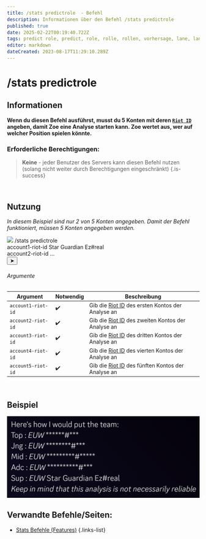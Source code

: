 ```yaml
---
title: /stats predictrole  - Befehl
description: Informationen über den Befehl /stats predictrole
published: true
date: 2025-02-22T00:19:40.722Z
tags: predict role, predict, role, rolle, rollen, vorhersage, lane, lanes
editor: markdown
dateCreated: 2023-08-17T11:29:10.289Z
---
```


# /stats predictrole
## Informationen
**Wenn du diesen Befehl ausführst, musst du 5 Konten mit deren [`Riot ID`](/de/terms/riotid) angeben, damit Zoe eine Analyse starten kann. Zoe wertet aus, wer auf welcher Position spielen könnte.**
<br>

### Erforderliche Berechtigungen:
>**Keine** - jeder Benutzer des Servers kann diesen Befehl nutzen (solang nicht weiter durch Berechtigungen eingeschränkt) {.is-success}

<br>

## Nutzung
*In diesem Beispiel sind nur 2 von 5 Konten angegeben. Damit der Befehl funktioniert, müssen 5 Konten angegeben werden.*
<div class="discord-preview">
    <div class="dcp-chatbar">
        <img src="/zoe_logo.png" class="dcp-avatar">
        <span class="dcp-command">/stats predictrole</span>
        <div class="dcp-args">
            <div class="dcp-arg">
                <span class="dcp-arg-label">account1-riot-id</span>
                <span class="dcp-arg-value">Star Guardian Ez#real</span>
            </div>
          			<div class="dcp-arg">
                <span class="dcp-arg-label">account2-riot-id</span>
                <span class="dcp-arg-value">...</span>
            </div>
        </div>
        <button class="dcp-send-btn">&#10148;</button> 
    </div>
</div>

###### Argumente
| Argument | Notwendig | Beschreibung |
|----------|----------|-------------|
| `account1-riot-id` | :heavy_check_mark: | Gib die [Riot ID](/de/terms/riotid) des ersten Kontos der Analyse an |
| `account2-riot-id` | :heavy_check_mark: | Gib die [Riot ID](/de/terms/riotid) des zweiten Kontos der Analyse an |
| `account3-riot-id` | :heavy_check_mark: | Gib die [Riot ID](/de/terms/riotid) des dritten Kontos der Analyse an |
| `account4-riot-id` | :heavy_check_mark: | Gib die [Riot ID](/de/terms/riotid) des vierten Kontos der Analyse an |
| `account5-riot-id` | :heavy_check_mark: | Gib die [Riot ID](/de/terms/riotid) des fünften Kontos der Analyse an |
<br>

## Beispiel
![](/img/commands/stats_predictrole.png)
<br>

## Verwandte Befehle/Seiten:
- [Stats Befehle (Features)](/de/commands/stats)
{.links-list}